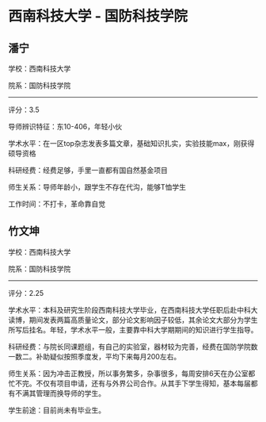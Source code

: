 # 西南科技大学 - 国防科技学院

## 潘宁

学校：西南科技大学

院系：国防科技学院

* * *

评分：3.5

导师辨识特征：东10-406，年轻小伙

学术水平：在一区top杂志发表多篇文章，基础知识扎实，实验技能max，刚获得硕导资格

科研经费：经费足够，手里一直都有国自然基金项目

师生关系：导师年龄小，跟学生不存在代沟，能够T恤学生

工作时间：不打卡，革命靠自觉

## 竹文坤

学校：西南科技大学

院系：国防科技学院

* * *

评分：2.25

学术水平：本科及研究生阶段西南科技大学毕业，在西南科技大学任职后赴中科大读博，期间发表两篇高质量论文，部分论文影响因子较低，其余论文大部分为学生所写后挂名。年轻，学术水平一般，主要靠中科大学期期间的知识进行学生指导。

科研经费：与院长同课题组，有自己的实验室，器材较为完善，经费在国防学院数一数二。补助疑似按照季度发，平均下来每月200左右。

师生关系：因为冲击正教授，所以事务繁多，杂事很多，每周安排6天在办公室都忙不完。不仅有项目申请，还有与外界公司合作。从其手下学生得知，基本每届都有不满其管理而换导师的学生。

学生前途：目前尚未有毕业生。